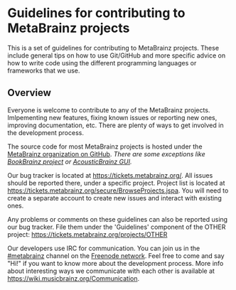# Guidelines for contributing to MetaBrainz projects

This is a set of guidelines for contributing to MetaBrainz projects. These
include general tips on how to use Git/GitHub and more specific advice on how
to write code using the different programming languages or frameworks that we use.

## Overview

Everyone is welcome to contribute to any of the MetaBrainz projects.
Imlpementing new features, fixing known issues or reporting new ones, improving
documentation, etc. There are plenty of ways to get involved in the development
process.

The source code for most MetaBrainz projects is hosted under the [MetaBrainz
organization on GitHub](https://github.com/metabrainz). *There are some
exceptions like [BookBrainz project](https://github.com/bookbrainz) or
[AcousticBrainz GUI](https://github.com/MTG/acousticbrainz-gui).*

Our bug tracker is located at https://tickets.metabrainz.org/. All issues
should be reported there, under a specific project. Project list is located at
https://tickets.metabrainz.org/secure/BrowseProjects.jspa. You will need to
create a separate account to create new issues and interact with existing ones.

Any problems or comments on these guidelines can also be reported using
our bug tracker. File them under the 'Guidelines' component of the
OTHER project: https://tickets.metabrainz.org/projects/OTHER

Our developers use IRC for communication. You can join us in the
[#metabrainz](irc://irc.freenode.net/#metabrainz) channel on the
[Freenode network](https://freenode.net/). Feel free to come and say "Hi!" if
you want to know more about the development process. More info about interesting
ways we communicate with each other is available at https://wiki.musicbrainz.org/Communication.

